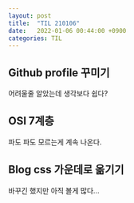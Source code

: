 ```yaml
---
layout: post
title:  "TIL 210106"
date:   2022-01-06 00:44:00 +0900
categories: TIL
---
```


## Github profile 꾸미기
어려울줄 알았는데 생각보다 쉽다?

## OSI 7계층
파도 파도 모르는게 계속 나온다.

## Blog css 가운데로 옮기기
바꾸긴 했지만 아직 볼게 많다...